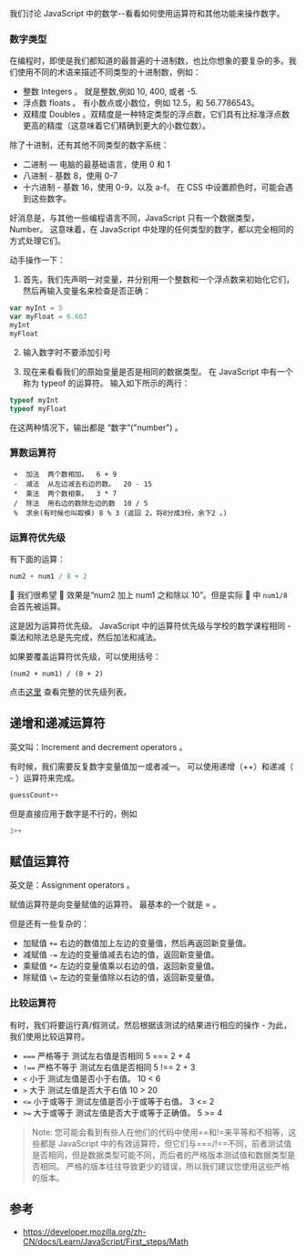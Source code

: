 我们讨论 JavaScript 中的数学--看看如何使用运算符和其他功能来操作数字。

### 数字类型

在编程时，即使是我们都知道的最普遍的十进制数，也比你想象的要复杂的多。我们使用不同的术语来描述不同类型的十进制数，例如：

* 整数 Integers 。 就是整数,例如 10, 400, 或者 -5.
* 浮点数 floats 。 有小数点或小数位，例如 12.5，和 56.7786543。
* 双精度 Doubles 。双精度是一种特定类型的浮点数，它们具有比标准浮点数更高的精度（这意味着它们精确到更大的小数位数）。

除了十进制，还有其他不同类型的数字系统：

* 二进制 — 电脑的最基础语言，使用 0 和 1
* 八进制 - 基数 8，使用 0-7
* 十六进制 - 基数 16，使用 0-9，以及 a-f。 在 CSS 中设置颜色时，可能会遇到这些数字。

好消息是，与其他一些编程语言不同，JavaScript 只有一个数据类型，Number。 这意味着，在 JavaScript 中处理的任何类型的数字，都以完全相同的方式处理它们。

动手操作一下：

1. 首先，我们先声明一对变量，并分别用一个整数和一个浮点数来初始化它们，然后再输入变量名来检查是否正确：

```js
var myInt = 5
var myFloat = 6.667
myInt
myFloat
```

2. 输入数字时不要添加引号

3. 现在来看看我们的原始变量是否是相同的数据类型。 在 JavaScript 中有一个称为 typeof 的运算符。 输入如下所示的两行：

```js
typeof myInt
typeof myFloat
```

在这两种情况下，输出都是 “数字”("number") 。

### 算数运算符

```
 +	加法	两个数相加。	6 + 9
 -	减法	从左边减去右边的数。	20 - 15
 *	乘法	两个数相乘。	3 * 7
 /	除法	用右边的数除左边的数	10 / 5
 %	求余(有时候也叫取模) 8 % 3 (返回 2，将8分成3份，余下2 。)
```

### 运算符优先级

有下面的运算：

```js
num2 + num1 / 8 + 2
```

 我们很希望  效果是“num2 加上 num1 之和除以 10”。但是实际  中 `num1/8` 会首先被运算。

这是因为运算符优先级。 JavaScript 中的运算符优先级与学校的数学课程相同 - 乘法和除法总是先完成，然后加法和减法。

如果要覆盖运算符优先级，可以使用括号：

```
(num2 + num1) / (8 + 2)
```

点击[这里](https://developer.mozilla.org/en-US/docs/Web/JavaScript/Guide/Expressions_and_Operators#Operator_precedence) 查看完整的优先级列表。

## 递增和递减运算符

英文叫：Increment and decrement operators 。

有时候，我们需要反复数字变量值加一或者减一。 可以使用递增（++）和递减（ - ）运算符来完成。

```js
guessCount++
```

但是直接应用于数字是不行的，例如

```js
3++
```

## 赋值运算符

英文是：Assignment operators 。

赋值运算符是向变量赋值的运算符。 最基本的一个就是 = 。

但是还有一些复杂的：

* 加赋值 `+=` 右边的数值加上左边的变量值，然后再返回新变量值。
* 减赋值 `-=` 左边的变量值减去右边的值，返回新变量值。
* 乘赋值 `*=` 左边的变量值乘以右边的值，返回新变量值。
* 除赋值 `\=` 左边的变量值除以右边的值，返回新变量值。

### 比较运算符

有时，我们将要运行真/假测试，然后根据该测试的结果进行相应的操作 - 为此，我们使用比较运算符。

* `===` 严格等于 测试左右值是否相同 5 === 2 + 4
* `!==` 严格不等于 测试左右值是否相同 5 !== 2 + 3
* `<` 小于 测试左值是否小于右值。 10 < 6
* `>` 大于 测试左值是否大于右值 10 > 20
* `<=` 小于或等于 测试左值是否小于或等于右值。 3 <= 2
* `>=` 大于或等于 测试左值是否大于或等于正确值。 5 >= 4

> Note: 您可能会看到有些人在他们的代码中使用==和!=来平等和不相等，这些都是 JavaScript 中的有效运算符，但它们与===/!==不同，前者测试值是否相同，但是数据类型可能不同，而后者的严格版本测试值和数据类型是否相同。 严格的版本往往导致更少的错误，所以我们建议您使用这些严格的版本。

## 参考

* https://developer.mozilla.org/zh-CN/docs/Learn/JavaScript/First_steps/Math
